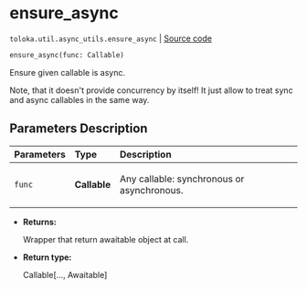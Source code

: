 # ensure_async
`toloka.util.async_utils.ensure_async` | [Source code](https://github.com/Toloka/toloka-kit/blob/v1.1.1/src/util/async_utils.py#L76)

```python
ensure_async(func: Callable)
```

Ensure given callable is async.


Note, that it doesn't provide concurrency by itself!
It just allow to treat sync and async callables in the same way.

## Parameters Description

| Parameters | Type | Description |
| :----------| :----| :-----------|
`func`|**Callable**|<p>Any callable: synchronous or asynchronous.</p>

* **Returns:**

  Wrapper that return awaitable object at call.

* **Return type:**

  Callable\[..., Awaitable\]
